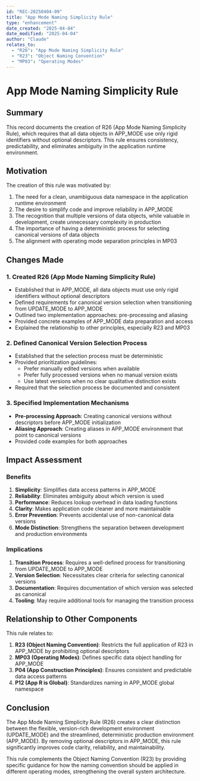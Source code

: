 ```yaml
---
id: "REC-20250404-09"
title: "App Mode Naming Simplicity Rule"
type: "enhancement"
date_created: "2025-04-04"
date_modified: "2025-04-04"
author: "Claude"
relates_to:
  - "R26": "App Mode Naming Simplicity Rule"
  - "R23": "Object Naming Convention"
  - "MP03": "Operating Modes"
---
```


# App Mode Naming Simplicity Rule

## Summary

This record documents the creation of R26 (App Mode Naming Simplicity Rule), which requires that all data objects in APP_MODE use only rigid identifiers without optional descriptors. This rule ensures consistency, predictability, and eliminates ambiguity in the application runtime environment.

## Motivation

The creation of this rule was motivated by:

1. The need for a clean, unambiguous data namespace in the application runtime environment
2. The desire to simplify code and improve reliability in APP_MODE
3. The recognition that multiple versions of data objects, while valuable in development, create unnecessary complexity in production
4. The importance of having a deterministic process for selecting canonical versions of data objects
5. The alignment with operating mode separation principles in MP03

## Changes Made

### 1. Created R26 (App Mode Naming Simplicity Rule)

- Established that in APP_MODE, all data objects must use only rigid identifiers without optional descriptors
- Defined requirements for canonical version selection when transitioning from UPDATE_MODE to APP_MODE
- Outlined two implementation approaches: pre-processing and aliasing
- Provided concrete examples of APP_MODE data preparation and access
- Explained the relationship to other principles, especially R23 and MP03

### 2. Defined Canonical Version Selection Process

- Established that the selection process must be deterministic
- Provided prioritization guidelines:
  - Prefer manually edited versions when available
  - Prefer fully processed versions when no manual version exists
  - Use latest versions when no clear qualitative distinction exists
- Required that the selection process be documented and consistent

### 3. Specified Implementation Mechanisms

- **Pre-processing Approach**: Creating canonical versions without descriptors before APP_MODE initialization
- **Aliasing Approach**: Creating aliases in APP_MODE environment that point to canonical versions
- Provided code examples for both approaches

## Impact Assessment

### Benefits

1. **Simplicity**: Simplifies data access patterns in APP_MODE
2. **Reliability**: Eliminates ambiguity about which version is used
3. **Performance**: Reduces lookup overhead in data loading functions
4. **Clarity**: Makes application code cleaner and more maintainable
5. **Error Prevention**: Prevents accidental use of non-canonical data versions
6. **Mode Distinction**: Strengthens the separation between development and production environments

### Implications

1. **Transition Process**: Requires a well-defined process for transitioning from UPDATE_MODE to APP_MODE
2. **Version Selection**: Necessitates clear criteria for selecting canonical versions
3. **Documentation**: Requires documentation of which version was selected as canonical
4. **Tooling**: May require additional tools for managing the transition process

## Relationship to Other Components

This rule relates to:

1. **R23 (Object Naming Convention)**: Restricts the full application of R23 in APP_MODE by prohibiting optional descriptors
2. **MP03 (Operating Modes)**: Defines specific data object handling for APP_MODE
3. **P04 (App Construction Principles)**: Ensures consistent and predictable data access patterns
4. **P12 (App R is Global)**: Standardizes naming in APP_MODE global namespace

## Conclusion

The App Mode Naming Simplicity Rule (R26) creates a clear distinction between the flexible, version-rich development environment (UPDATE_MODE) and the streamlined, deterministic production environment (APP_MODE). By removing optional descriptors in APP_MODE, this rule significantly improves code clarity, reliability, and maintainability.

This rule complements the Object Naming Convention (R23) by providing specific guidance for how the naming convention should be applied in different operating modes, strengthening the overall system architecture.
